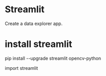 # Streamlit
Create a data explorer app.
# install streamlit
pip install --upgrade streamlit opencv-python

import streamlit 

